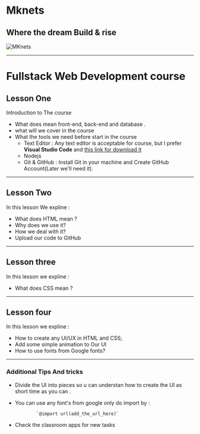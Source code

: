 # Mknets

## Where the dream Build & rise

![MKnets](https://scontent.fawz1-1.fna.fbcdn.net/v/t39.30808-6/279271306_2176734525819319_2805489358783396571_n.jpg?_nc_cat=106&ccb=1-6&_nc_sid=09cbfe&_nc_ohc=pOsDrWQJ_oEAX_E7Eiy&_nc_ht=scontent.fawz1-1.fna&oh=00_AT-vREXTO42iOU8Pu-Hj3Tbqmn0HRokNnkpU25W_PQeFKg&oe=6282B17F)

---

# Fullstack Web Development course

## Lesson One

Introduction to The course

- What does mean front-end, back-end and database .
- what will we cover in the course
- What the tools we need before start in the course
  - Text Editor : Any text editor is acceptable for course, but I prefer **Visual Studio Code** and [this link for download it]("https://code.visualstudio.com")
  - Nodejs
  - Git & GitHub : Install Git in your machine and Create GitHub Account(Later we'll need it).

---

## Lesson Two

In this lesson We expline :

- What does HTML mean ?
- Why does we use it?
- How we deal with it?
- Upload our code to GitHub

---

## Lesson three

In this lesson we expline :

- What does CSS mean ?

---

## Lesson four

In this lesson we expline :

- How to create any UI/UX in HTML and CSS;
- Add some simple animation to Our UI
- How to use fonts from Google fonts?

---

### Additional Tips And tricks

- Divide the UI into pieces so u can understan how to create the UI as short time as you can .
- You can use any font's from google only do import by :

              `@import url(add_the_url_here)`


- Check the classroom apps for new tasks
